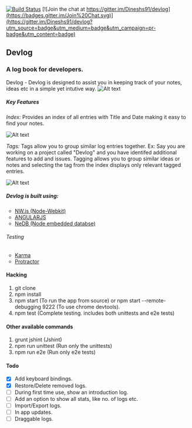 [![Build Status](https://travis-ci.org/Dineshs91/devlog.svg?branch=master)](https://travis-ci.org/Dineshs91/devlog)
[![Join the chat at https://gitter.im/Dineshs91/devlog](https://badges.gitter.im/Join%20Chat.svg)](https://gitter.im/Dineshs91/devlog?utm_source=badge&utm_medium=badge&utm_campaign=pr-badge&utm_content=badge)

## Devlog
### A log book for developers.

Devlog - Devlog is designed to assist you in keeping track of your notes, ideas etc in a simple yet intutive way. 
![Alt text](https://github.com/satish28/devlog/blob/master/Screenshot.png?raw=true "Sample screenshot") 

<h5> Key Features </h5>
<em> Index:</em>
Provides an index of all entries with Title and Date making it easy to find your notes.

![Alt text](https://github.com/satish28/devlog//blob/master/Loglist.png?raw=true "Index")

<em> Tags:</em>
Tags allow you to group similar log entries together. 
Ex: Say you are working on a project called "Devlog" and you have identifed additional features to add and issues. Tagging allows you to group similar ideas or notes and selecting the tag from the index displays only relevant tagged entries.

![Alt text](https://github.com/satish28/devlog/blob/master/Tagging.png?raw=true "Tagging")

<h5> Devlog is built using: </h5>
<ul type="circle">
<li> <a href="https://github.com/nwjs/nw.js/">NW.js (Node-Webkit)</a> </li>
<li>  <a href="https://angularjs.org/">ANGULARJS</a> </li>
<li>  <a href="https://github.com/louischatriot/nedb"> NeDB (Node embedded databse)</a> </li>
</ul>

<h6>Testing</h6>
<ul type="circle">
<li>  <a href = "http://karma-runner.github.io/0.12/index.html">Karma </a> </li>
<li>  <a href = "https://angular.github.io/protractor/#/"> Protractor </a> </li>
</ul>

#### Hacking
1. git clone 
2. npm install
3. npm start (To run the app from source) or npm start --remote-debugging 9222 (To use chrome devtools).
4. npm test (Complete testing. includes both unittests and e2e tests)

#### Other available commands
1. grunt jshint (Jshint)
2. npm run unittest (Run only the unittests)
3. npm run e2e (Run only e2e tests)

#### Todo
- [x] Add keyboard bindings.
- [x] Restore/Delete removed logs.
- [ ] During first time use, show an introduction log.
- [ ] Add an option to show all stats, like no. of logs etc.
- [ ] Import/Export logs.
- [ ] In app updates.
- [ ] Draggable logs. 

